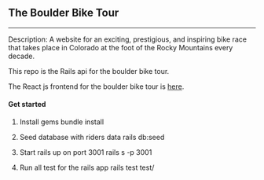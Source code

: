 ## The Boulder Bike Tour
----
Description: A website for an exciting, prestigious, and inspiring bike race that takes place in Colorado at the foot of the Rocky Mountains every decade. 

This repo is the Rails api for the boulder bike tour.

The React js frontend for the boulder bike tour is [here]().

#### Get started

1. Install gems 
bundle install 

2. Seed database with riders data
rails db:seed

3. Start rails up on port 3001
rails s -p 3001

4. Run all test for the rails app
rails test test/

